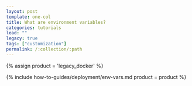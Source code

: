 ```yaml
---
layout: post
template: one-col
title: What are environment variables?
categories: tutorials
lead: ""
legacy: true
tags: ["customization"]
permalink: /:collection/:path
---
```


{% assign product = 'legacy_docker' %}

{% include how-to-guides/deployment/env-vars.md product = product %}
